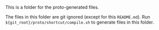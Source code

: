 This is a folder for the proto-generated files.

The files in this folder are git ignored (except for this `README.md`). Run
`${git_root}/proto/shortcut/compile.sh` to generate files in this folder.